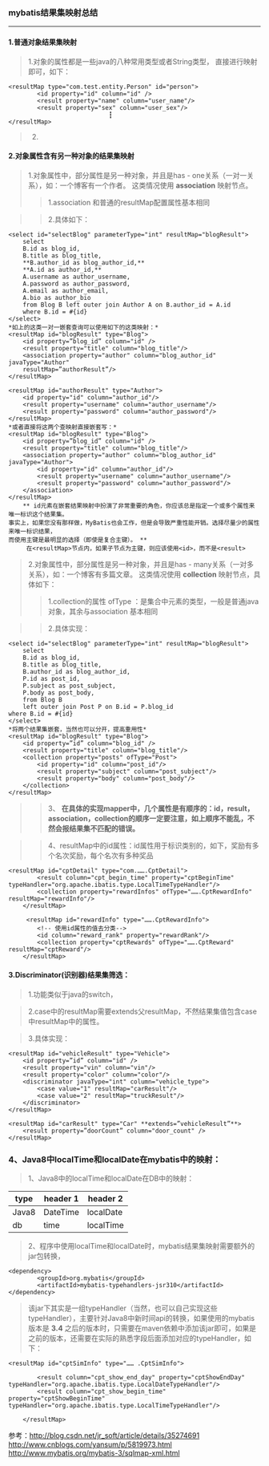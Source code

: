 ### mybatis结果集映射总结

---

#### 1.普通对象结果集映射
>1.对象的属性都是一些java的八种常用类型或者String类型，
直接进行映射即可，如下：

```
<resultMap type="com.test.entity.Person" id="person">
		<id property="id" column="id" />
		<result property="name" column="user_name"/>
		<result property="sex" column="user_sex"/>
                         	┇
</resultMap>
```
>2.

#### 2.对象属性含有另一种对象的结果集映射
>1.对象属性中，部分属性是另一种对象，并且是has - one关系（一对一关系），如：一个博客有一个作者。
>这类情况使用 **association** 映射节点。
>>1.association 和普通的resultMap配置属性基本相同

>>2.具体如下：

```
<select id="selectBlog" parameterType="int" resultMap="blogResult">
    select  
    B.id as blog_id,  
    B.title as blog_title,  
    **B.author_id as blog_author_id,**  
    **A.id as author_id,**  
    A.username as author_username,  
    A.password as author_password,  
    A.email as author_email,  
    A.bio as author_bio  
    from Blog B left outer join Author A on B.author_id = A.id  
    where B.id = #{id}  
</select>
*如上的这类一对一嵌套查询可以使用如下的这类映射：*
<resultMap id="blogResult" type="Blog">  
    <id property=”blog_id” column="id" />  
    <result property="title" column="blog_title"/>  
    <association property="author" column="blog_author_id"     javaType="Author"  
    resultMap=”authorResult”/>  
</resultMap>  
       
<resultMap id="authorResult" type="Author">  
    <id property="id" column="author_id"/>  
    <result property="username" column="author_username"/>  
    <result property="password" column="author_password"/>  
</resultMap>
*或者直接将这两个查映射直接嵌套写：*
<resultMap id="blogResult" type="Blog">  
    <id property=”blog_id” column="id" />  
    <result property="title" column="blog_title"/>  
    <association property="author" column="blog_author_id"     javaType="Author">  
        <id property="id" column="author_id"/>  
        <result property="username" column="author_username"/>  
        <result property="password" column="author_password"/>  
    </association>  
</resultMap>
    ** id元素在嵌套结果映射中扮演了非常重要的角色，你应该总是指定一个或多个属性来唯一标识这个结果集。
事实上，如果您没有那样做，MyBatis也会工作，但是会导致严重性能开销。选择尽量少的属性来唯一标识结果，
而使用主键是最明显的选择（即使是复合主键）。 **
     在<resultMap>节点内，如果子节点为主键，则应该使用<id>，而不是<result>
```

>2.对象属性中，部分属性是另一种对象，并且是has - many关系（一对多关系），如：一个博客有多篇文章。
>这类情况使用 **collection** 映射节点，具体如下：
>>1.collection的属性 ofType ：是集合中元素的类型，一般是普通java对象，其余与association 基本相同

>>2.具体实现：

```
<select id="selectBlog" parameterType="int" resultMap="blogResult">
    select  
    B.id as blog_id,  
    B.title as blog_title,  
    B.author_id as blog_author_id,  
    P.id as post_id,  
    P.subject as post_subject,  
    P.body as post_body,  
    from Blog B  
    left outer join Post P on B.id = P.blog_id  
where B.id = #{id}  
</select> 
*将两个结果集嵌套，当然也可以分开，提高重用性*
<resultMap id="blogResult" type="Blog">  
    <id property=”id” column="blog_id" />  
    <result property="title" column="blog_title"/>  
    <collection property="posts" ofType="Post">  
        <id property="id" column="post_id"/>  
        <result property="subject" column="post_subject"/>  
        <result property="body" column="post_body"/>  
    </collection>  
</resultMap>
```
>> 3、 **在具体的实现mapper中，几个属性是有顺序的：id，result，association，collection的顺序一定要注意，如上顺序不能乱，不然会报结果集不匹配的错误。**

>> 4、resultMap中的id属性：id属性用于标识类别的，如下，奖励有多个名次奖励，每个名次有多种奖品
```
<resultMap id="cptDetail" type="com.…….CptDetail">
        <result column="cpt_begin_time" property="cptBeginTime" typeHandler="org.apache.ibatis.type.LocalTimeTypeHandler"/>
        <collection property="rewardInfos" ofType="…….CptRewardInfo" resultMap="rewardInfo"/>
    </resultMap>
    
     <resultMap id="rewardInfo" type="…….CptRewardInfo">
        <!-- 使用id属性的值去分类-->
        <id column="reward_rank" property="rewardRank"/>
        <collection property="cptRewards" ofType="…….CptReward" resultMap="cptReward"/>
    </resultMap>
```

#### 3.Discriminator(识别器)结果集筛选：
>1.功能类似于java的switch，

>2.case中的resultMap需要extends父resultMap，不然结果集值包含case中resultMap中的属性。

>3.具体实现：

```
<resultMap id="vehicleResult" type="Vehicle">  
    <id property=”id” column="id" />  
    <result property="vin" column="vin"/>  
    <result property="color" column="color"/>  
    <discriminator javaType="int" column="vehicle_type">  
        <case value="1" resultMap="carResult"/>  
        <case value="2" resultMap="truckResult"/>  
    </discriminator>  
</resultMap> 

<resultMap id="carResult" type="Car" **extends=”vehicleResult”**>
    <result property=”doorCount” column="door_count" />
</resultMap>
```
### 4、Java8中localTime和localDate在mybatis中的映射：
> 1、Java8中的localTime和localDate在DB中的映射：

type | header 1 | header 2
--- | ---|---
Java8 | DateTime | localDate
db | time | localTime

> 2、程序中使用localTime和localDate时，mybatis结果集映射需要额外的jar包转换，

```
<dependency>
        <groupId>org.mybatis</groupId>
        <artifactId>mybatis-typehandlers-jsr310</artifactId>
</dependency>
```
> 该jar下其实是一组typeHandler（当然，也可以自己实现这些typeHandler），主要针对Java8中新时间api的转换，如果使用的mybatis版本是 **3.4** 之后的版本时，只需要在maven依赖中添加该jar即可，如果是之前的版本，还需要在实际的熟悉字段后面添加对应的typeHandler，如下：

```
<resultMap id="cptSimInfo" type="…… .CptSimInfo">
        
        <result column="cpt_show_end_day" property="cptShowEndDay" typeHandler="org.apache.ibatis.type.LocalDateTypeHandler"/>
        <result column="cpt_show_begin_time" property="cptShowBeginTime" typeHandler="org.apache.ibatis.type.LocalTimeTypeHandler"/>
        
    </resultMap>
```

参考：http://blog.csdn.net/jr_soft/article/details/35274691
http://www.cnblogs.com/yansum/p/5819973.html
http://www.mybatis.org/mybatis-3/sqlmap-xml.html
